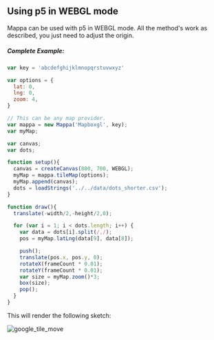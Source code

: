 ## Using p5 in WEBGL mode

Mappa can be used with p5 in WEBGL mode. All the method's work as described, you just need to adjust the origin.

##### Complete Example:

```javascript
var key = 'abcdefghijklmnopqrstuvwxyz'

var options = {
  lat: 0,
  lng: 0,
  zoom: 4,
}

// This can be any map provider.
var mappa = new Mappa('Mapboxgl', key);
var myMap;

var canvas;
var dots;

function setup(){
  canvas = createCanvas(800, 700, WEBGL);
  myMap = mappa.tileMap(options);
  myMap.append(canvas);
  dots = loadStrings('../../data/dots_shorter.csv');
}

function draw(){
  translate(-width/2,-height/2,0);

  for (var i = 1; i < dots.length; i++) {
    var data = dots[i].split(/,/);
    pos = myMap.latLng(data[9], data[8]);

    push();
    translate(pos.x, pos.y, 0);
    rotateX(frameCount * 0.01);
    rotateY(frameCount * 0.01);
    var size = myMap.zoom()*3;
    box(size);
    pop();
  }
}
```

This will render the following sketch:

![google_tile_move](../../images/mapboxgl_webgl.gif)
